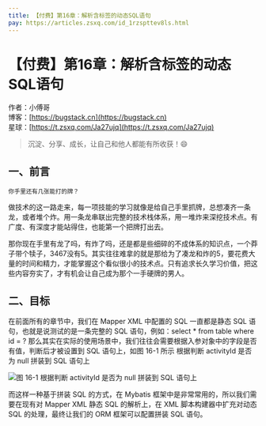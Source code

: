 ```yaml
---
title: 【付费】第16章：解析含标签的动态SQL语句
pay: https://articles.zsxq.com/id_1rzspttev8ls.html
---
```


# 【付费】第16章：解析含标签的动态SQL语句

作者：小傅哥
<br/>博客：[https://bugstack.cn](https://bugstack.cn)
<br/>星球：[https://t.zsxq.com/Ja27ujq](https://t.zsxq.com/Ja27ujq)

> 沉淀、分享、成长，让自己和他人都能有所收获！😄

## 一、前言

`你手里还有几张能打的牌？`

做技术的这一路走来，每一项技能的学习就像是给自己手里抓牌，总想凑齐一条龙，或者堆个炸。用一条龙串联出完整的技术栈体系，用一堆炸来深挖技术点。有广度、有深度才能站得住，也能第一个把牌打出去。

那你现在手里有龙了吗，有炸了吗，还是都是些细碎的不成体系的知识点，一个莽子带个犊子，3467没有5。其实往往难拿的就是那给为了凑龙和炸的5，要花费大量的时间和精力，才能掌握这个看似很小的技术点。只有追求长久学习价值，把这些内容夯实了，才有机会让自己成为那个一手硬牌的男人。

## 二、目标

在前面所有的章节中，我们在 Mapper XML 中配置的 SQL 一直都是静态 SQL 语句，也就是说测试的是一条完整的 SQL 语句，例如：select  * from table where id = ? 那么其实在实际的使用场景中，我们往往会需要根据入参对象中的字段是否有值，判断后才被设置到 SQL 语句上，如图 16-1 所示 根据判断 activityId 是否为 null 拼装到 SQL 语句上

![图 16-1 根据判断 activityId 是否为 null 拼装到 SQL 语句上](https://bugstack.cn/images/article/spring/mybatis-220628-01.png)

而这样一种基于拼装 SQL 的方式，在 Mybatis 框架中是非常常用的，所以我们需要在现有对 Mapper XML 静态 SQL 的解析上，在 XML 脚本构建器中扩充对动态 SQL 的处理，最终让我们的 ORM 框架可以配置拼装 SQL 语句。